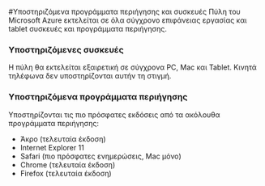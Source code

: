 <properties
    pageTitle="Υποστηριζόμενα προγράμματα περιήγησης και συσκευές"
    description="Περιγράφει τα προγράμματα περιήγησης και τις συσκευές στην οποία θα λειτουργεί το Azure πύλη." 
    services=""
    documentationCenter=""
    authors="flanakin"
    writer="flanakin"
    manager="lwelicki"
    editor=""/>

<tags
    ms.service="multiple"
    ms.workload="multiple"
    ms.tgt_pltfrm="ibiza"
    ms.devlang="na"
    ms.topic="article"
    ms.date="07/23/2015"
    ms.author="micflan"/>

#<a name="supported-browsers-and-devices"></a>Υποστηριζόμενα προγράμματα περιήγησης και συσκευές
Πύλη του Microsoft Azure εκτελείται σε όλα σύγχρονο επιφάνειας εργασίας και tablet συσκευές και προγράμματα περιήγησης.

### <a name="supported-devices"></a>Υποστηριζόμενες συσκευές
Η πύλη θα εκτελείται εξαιρετική σε σύγχρονα PC, Mac και Tablet. Κινητά τηλέφωνα δεν υποστηρίζονται αυτήν τη στιγμή.

### <a name="supported-browsers"></a>Υποστηριζόμενα προγράμματα περιήγησης
Υποστηρίζονται τις πιο πρόσφατες εκδόσεις από τα ακόλουθα προγράμματα περιήγησης:

- Άκρο (τελευταία έκδοση)
- Internet Explorer 11
- Safari (πιο πρόσφατες ενημερώσεις, Mac μόνο)
- Chrome (τελευταία έκδοση)
- Firefox (τελευταία έκδοση)
